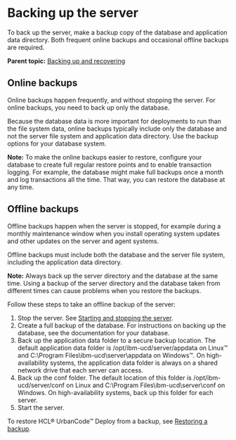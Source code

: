# Backing up the server

To back up the server, make a backup copy of the database and application data directory. Both frequent online backups and occasional offline backups are required.

**Parent topic:** [Backing up and recovering](../../com.udeploy.install.doc/topics/backup_recover.md)

## Online backups

Online backups happen frequently, and without stopping the server. For online backups, you need to back up only the database.

Because the database data is more important for deployments to run than the file system data, online backups typically include only the database and not the server file system and application data directory. Use the backup options for your database system.

**Note:** To make the online backups easier to restore, configure your database to create full regular restore points and to enable transaction logging. For example, the database might make full backups once a month and log transactions all the time. That way, you can restore the database at any time.

## Offline backups

Offline backups happen when the server is stopped, for example during a monthly maintenance window when you install operating system updates and other updates on the server and agent systems.

Offline backups must include both the database and the server file system, including the application data directory.

**Note:** Always back up the server directory and the database at the same time. Using a backup of the server directory and the database taken from different times can cause problems when you restore the backups.

Follow these steps to take an offline backup of the server:

1.   Stop the server. See [Starting and stopping the server](run_server.md).
2.   Create a full backup of the database. For instructions on backing up the database, see the documentation for your database.
3.   Back up the application data folder to a secure backup location. The default application data folder is /opt/ibm-ucd/server/appdata on Linux™ and C:\\Program Files\\ibm-ucd\\server\\appdata on Windows™. On high-availability systems, the application data folder is always on a shared network drive that each server can access. 
4.   Back up the conf folder. The default location of this folder is /opt/ibm-ucd/server/conf on Linux and C:\\Program Files\\ibm-ucd\\server\\conf on Windows. On high-availability systems, back up this folder for each server.
5.   Start the server. 

To restore HCL® UrbanCode™ Deploy from a backup, see [Restoring a backup](../../com.udeploy.doc/topics/arch_data_recovery.md).

